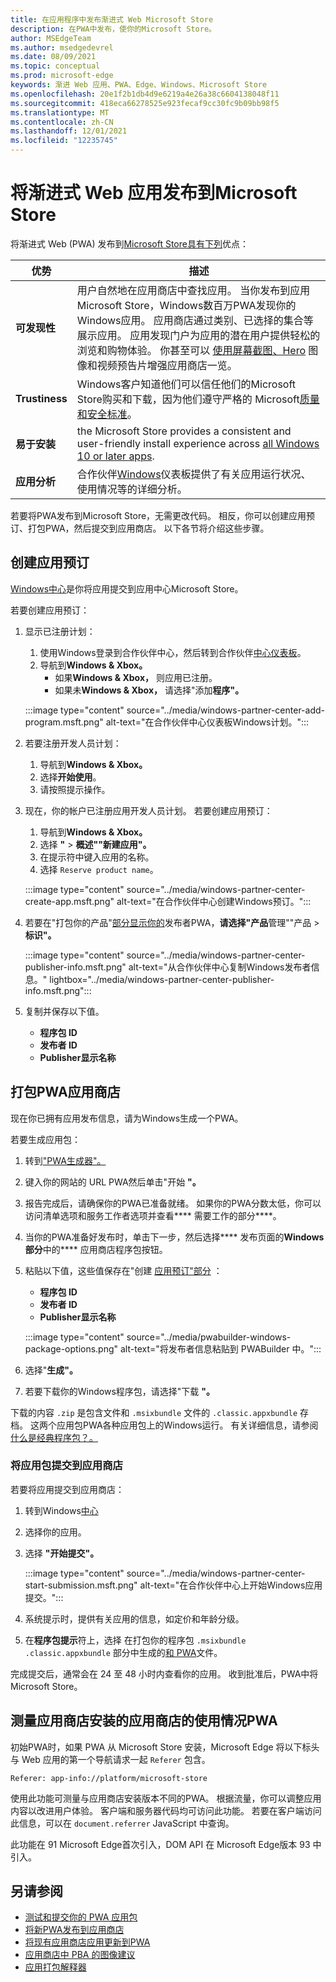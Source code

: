```yaml
---
title: 在应用程序中发布渐进式 Web Microsoft Store
description: 在PWA中发布，使你的Microsoft Store。
author: MSEdgeTeam
ms.author: msedgedevrel
ms.date: 08/09/2021
ms.topic: conceptual
ms.prod: microsoft-edge
keywords: 渐进 Web 应用、PWA、Edge、Windows、Microsoft Store
ms.openlocfilehash: 20e1f2b1db4d9e6219a4e26a38c6604138048f11
ms.sourcegitcommit: 418eca66278525e923fecaf9cc30fc9b09bb98f5
ms.translationtype: MT
ms.contentlocale: zh-CN
ms.lasthandoff: 12/01/2021
ms.locfileid: "12235745"
---
```

# <a name="publish-your-progressive-web-app-to-the-microsoft-store"></a>将渐进式 Web 应用发布到Microsoft Store

将渐进式 Web (PWA) 发布到[Microsoft Store具有下列](/windows/uwp/publish/index)优点：

| 优势 | 描述 |
|---|---|
| **可发现性** | 用户自然地在应用商店中查找应用。  当你发布到应用Microsoft Store，Windows数百万PWA发现你的Windows应用。  应用商店通过类别、已选择的集合等展示应用。  应用发现门户为应用的潜在用户提供轻松的浏览和购物体验。  你甚至可以 [使用屏幕截图、Hero](/windows/uwp/publish/app-screenshots-and-images) 图像和视频预告片增强应用商店一览。 |
| **Trustiness** | Windows客户知道他们可以信任他们的Microsoft Store购买和下载，因为他们遵守严格的 Microsoft[质量和安全标准](/legal/windows/agreements/store-policies)。 |
| **易于安装** | the Microsoft Store provides a consistent and user-friendly install experience across [all Windows 10 or later apps](https://www.microsoft.com/store/apps/windows). |
| **应用分析** | 合作伙伴[Windows](/windows/uwp/publish/index)仪表板提供了有关应用运行状况、使用情况等的详细分析[](/windows/uwp/publish/analytics)。 |

若要将PWA发布到Microsoft Store，无需更改代码。  相反，你可以创建应用预订、打包PWA，然后提交到应用商店。  以下各节将介绍这些步骤。


<!-- ====================================================================== -->
## <a name="create-an-app-reservation"></a>创建应用预订

[Windows中心](https://partner.microsoft.com/dashboard/windows/overview)是你将应用提交到应用中心Microsoft Store。

若要创建应用预订：

1.  显示已注册计划：
    1.  使用Windows登录到合作伙伴中心，然后转到合作伙伴[中心仪表板](https://partner.microsoft.com/dashboard/home)。
    1.  导航到**Windows & Xbox。**
        *   如果**Windows & Xbox，** 则应用已注册。
        *   如果未**Windows & Xbox，** 请选择"添加**程序"。**

    :::image type="content" source="../media/windows-partner-center-add-program.msft.png" alt-text="在合作伙伴中心仪表板Windows计划。":::

1.  若要注册开发人员计划：
    1.  导航到**Windows & Xbox。**
    1.  选择**开始使用**。
    1.  请按照提示操作。
1.  现在，你的帐户已注册应用开发人员计划。 若要创建应用预订：
    1.  导航到**Windows & Xbox。**
    1.  选择 **"**  >  **概述""新建应用"。**
    1.  在提示符中键入应用的名称。
    1.  选择 `Reserve product name`。

    :::image type="content" source="../media/windows-partner-center-create-app.msft.png" alt-text="在合作伙伴中心创建Windows预订。":::

1.  若要在"打包你的产品"[部分显示你的](#package-your-pwa-for-the-store)发布者PWA，**请选择"产品**管理""产品  >  **标识"。**

    :::image type="content" source="../media/windows-partner-center-publisher-info.msft.png" alt-text="从合作伙伴中心复制Windows发布者信息。" lightbox="../media/windows-partner-center-publisher-info.msft.png":::
    <!-- lightbox justified because large detailed image -->

1.  复制并保存以下值。
    *   **程序包 ID**
    *   **发布者 ID**
    *   **Publisher显示名称**


<!-- ====================================================================== -->
## <a name="package-your-pwa-for-the-store"></a>打包PWA应用商店

现在你已拥有应用发布信息，请为Windows生成一个PWA。

若要生成应用包：

1.  转到["PWA生成器"。](https://www.pwabuilder.com)
1.  键入你的网站的 URL PWA然后单击"开始 **"。**
1.  报告完成后，请确保你的PWA已准备就绪。 如果你的PWA分数太低，你可以访问清单选项和服务工作者选项并查看**** 需要工作的部分****。
1.  当你的PWA准备好发布时，单击下一步，然后选择**** 发布页面的**Windows部分**中的**** 应用商店程序包按钮。
1.  粘贴以下值，这些值保存在"创建 [应用预订"部分](#create-an-app-reservation) ：
    *   **程序包 ID**
    *   **发布者 ID**
    *   **Publisher显示名称**

    :::image type="content" source="../media/pwabuilder-windows-package-options.png" alt-text="将发布者信息粘贴到 PWABuilder 中。":::

1.  选择"**生成"。**
1.  若要下载你的Windows程序包，请选择"下载 **"。**

下载的内容 `.zip` 是包含文件和 `.msixbundle` 文件的 `.classic.appxbundle` 存档。  这两个应用包PWA各种应用包上的Windows运行。  有关详细信息，请参阅[什么是经典程序包？。](https://github.com/pwa-builder/pwabuilder-windows-chromium-docs/blob/master/classic-package.md)


### <a name="submit-your-app-package-to-the-store"></a>将应用包提交到应用商店

若要将应用提交到应用商店：

1.  转到Windows[中心](https://partner.microsoft.com/dashboard/windows/overview)
1.  选择你的应用。
1.  选择 **"开始提交"。**

    :::image type="content" source="../media/windows-partner-center-start-submission.msft.png" alt-text="在合作伙伴中心上开始Windows应用提交。":::

1.  系统提示时，提供有关应用的信息，如定价和年龄分级。

1.  在**程序包提示**符上，选择 在打包你的程序包 `.msixbundle` `.classic.appxbundle` 部分中生成的[和 PWA](#package-your-pwa-for-the-store)文件。

完成提交后，通常会在 24 至 48 小时内查看你的应用。  收到批准后，PWA中将Microsoft Store。


<!-- ====================================================================== -->
## <a name="measure-usage-of-your-store-installed-pwa"></a>测量应用商店安装的应用商店的使用情况PWA

初始PWA时，如果 PWA 从 Microsoft Store 安装，Microsoft Edge 将以下标头与 Web 应用的第一个导航请求一起 `Referer` 包含。

```
Referer: app-info://platform/microsoft-store
```

使用此功能可测量与应用商店安装版本不同的PWA。  根据流量，你可以调整应用内容以改进用户体验。  客户端和服务器代码均可访问此功能。 若要在客户端访问此信息，可以在 `document.referrer` JavaScript 中查询。

此功能在 91 Microsoft Edge首次引入，DOM API 在 Microsoft Edge版本 93 中引入。


<!-- ====================================================================== -->
## <a name="see-also"></a>另请参阅

*   [测试和提交你的 PWA 应用包](https://github.com/pwa-builder/pwabuilder-windows-chromium-docs/blob/master/next-steps.md)
*   [将新PWA发布到应用商店](https://github.com/pwa-builder/pwabuilder-windows-chromium-docs/blob/master/publish-new-app.md)
*   [将现有应用商店应用更新到PWA](https://github.com/pwa-builder/pwabuilder-windows-chromium-docs/blob/master/update-existing-app.md)
*   [应用商店中 PBA 的图像建议](https://github.com/pwa-builder/pwabuilder-windows-chromium-docs/blob/master/image-recommendations.md)
*   [应用打包解释器](https://github.com/pwa-builder/pwabuilder-windows-chromium-docs/blob/master/classic-package.md)
